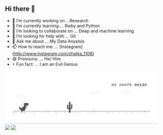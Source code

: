 ## Hi there 👋


- 🔭 I’m currently working on ...Research 
- 🌱 I’m currently learning ... Rwby and Python
- 👯 I’m looking to collaborate on ... Deep and machine learning
- 🤔 I’m looking for help with ... Git
- 💬 Ask me about ... My Data Anyalsis
- 📫 How to reach me: ... [Instagram](http://www.instagram.com/zhatka_1108}
- 😄 Pronouns: ... He/ Him
- ⚡ Fun fact: ... I am an Evil Genius

[![](https://github.com/lutherleo/lutherleo/blob/main/dino.gif)](#)
[![](https://github-readme-stats.vercel.app/api?username=lutherleo)](https://github.com/lutherleo/github-readme-stats)
[![](https://github-readme-stats.vercel.app/api/top-langs/?username=lutherleo&layout=compact)](https://github.com/lutherleo/github-readme-stats)
